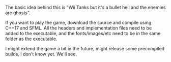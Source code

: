 The basic idea behind this is "Wii Tanks but it's a bullet hell and the enemies are ghosts".

If you want to play the game, download the source and compile using C++17 and SFML. All the headers and implementation files need to be added to the executable, and the fonts/images/etc need to be in the same folder as the executable.

I might extend the game a bit in the future, might release some precompiled builds, I don't know yet. We'll see.